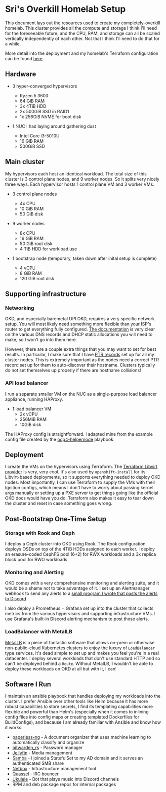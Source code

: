 # Sri's Overkill Homelab Setup

This document lays out the resources used to create my completely-overkill homelab. This cluster provides all the compute and storage I think I'll need for the foreseeable future, and the CPU, RAM, and storage can all be scaled vertically independently of each other. Not that I think I'll need to do that for a while.

More detail into the deployment and my homelab's Terraform configuration can be found [here](https://github.com/SriRamanujam/okd-deployment).

## Hardware

* 3 hyper-converged hypervisors
    * Ryzen 5 3600
    * 64 GiB RAM
    * 3x 4TiB HDD
    * 2x 500GiB SSD in RAID1
    * 1x 256GiB NVME for boot disk

* 1 NUC I had laying around gathering dust
    * Intel Core i3-5010U
    * 16 GiB RAM
    * 500GiB SSD

## Main cluster

My hypervisors each host an identical workload. The total size of this cluster is 3 control plane nodes, and 9 worker nodes.
So it splits very nicely three ways. Each hypervisor hosts 1 control plane VM and 3 worker VMs.

* 3 control plane nodes
    * 4x CPU
    * 10 GiB RAM
    * 50 GiB disk

* 9 worker nodes
    * 8x CPU
    * 16 GiB RAM
    * 50 GiB root disk
    * 4 TiB HDD for workload use

* 1 bootstrap node (temporary, taken down after inital setup is complete)
    * 4 vCPU
    * 8 GiB RAM
    * 120 GiB root disk

## Supporting infrastructure

### Networking

OKD, and especially baremetal UPI OKD, requires a very specific network setup. You will most likely need something more
flexible than your ISP's router to get everything fully configured. [The documentation](https://docs.okd.io/latest/installing/installing_bare_metal/installing-bare-metal.html#installation-network-user-infra_installing-bare-metal) is very clear on the various DNS records and DHCP static allocations you will need to make, so I won't go into them here.

However, there are a couple extra things that you may want to set for best results. In particular, I make sure that I have [PTR records](https://www.cloudflare.com/learning/dns/dns-records/dns-ptr-record/) set up for all my cluster nodes. This is extremely important as the nodes need a correct PTR record set up for them to auto-discover their hostname. Clusters typically do not set themselves up properly if there are hostname collisions!


### API load balancer

I run a separate smaller VM on the NUC as a single-purpose load balancer appliance, running HAProxy.

* 1 load balancer VM
    * 2x vCPU
    * 256MiB RAM
    * 10GiB disk

The HAProxy config is straightforward. I adapted mine from the example config file created by the [ocp4-helpernode](https://github.com/RedHatOfficial/ocp4-helpernode/blob/master/templates/haproxy.cfg.j2) playbook.

## Deployment

I create the VMs on the hypervisors using Terraform. The [Terraform Libvirt provider](https://github.com/dmacvicar/terraform-provider-libvirt) is very, very cool. It's also used by `openshift-install` for its Libvirt-based deployments, so it supports everything needed to deploy OKD nodes. Most importantly, I can use Terraform to supply the VMs with their Ignition configs, which means I don't have to worry about passing kernel args manually or setting up a PXE server to get things going like the official OKD docs would have you do. Terraform also makes it easy to tear down the cluster and reset in case something goes wrong.

## Post-Bootstrap One-Time Setup

### Storage with Rook and Ceph

I deploy a Ceph cluster into OKD using Rook. The Rook configuration deploys OSDs on top of the 4TiB HDDs assigned to each worker. I deploy an erasure-coded CephFS pool (6+2) for RWX workloads and a 3x replica block pool for RWO workloads.

### Monitoring and Alerting

OKD comes with a very comprehensive monitoring and alerting suite, and it would be a shame not to take advantage of it. I set up an Alertmanager webhook to send any alerts to a [small program I wrote that posts the alerts to Discord](https://github.com/SriRamanujam/alertmanager-discord-bridge).

I also deploy a Prometheus + Grafana set up into the cluster that collects metrics from the various hypervisors and supporting infrastructure VMs. I use Grafana's built-in Discord alerting mechanism to post those alerts.

### LoadBalancer with MetalLB

[MetalLB](https://metallb.universe.tf) is a piece of fantastic software that allows on-prem or otherwise non-public-cloud Kubernetes clusters to enjoy the luxury of `LoadBalancer` type services. It's dead simple to set up and makes you feel you're in a real datacenter. I deploy several workloads that don't use standard HTTP and so can't be deployed behind a `Route`. Without MetalLB, I wouldn't be able to deploy these workloads on OKD at all but with it, I can!

## Software I Run

I maintain an ansible playbook that handles deploying my workloads into the cluster. I prefer Ansible over other tools like Helm because it has more robust capabilities to store secrets, I find its templating capabilities more flexible and powerful than Helm's (especially when it comes to inlining config files into config maps or creating templated Dockerfiles for BuildConfigs), and because I am already familiar with Ansible and know how it works.

* [paperless-ng](https://github.com/jonaswinkler/paperless-ng) - A document organizer that uses machine learning to automatically classify and organize
* [bitwarden_rs](https://github.com/dani-garcia/bitwarden_rs) - Password manager
* [Jellyfin](https://jellyfin.org/) - Media management
* [Samba](https://www.samba.org/) - I joined a StatefulSet to my AD domain and it serves an authenticated SMB share
* [Netbox](https://github.com/netbox-community/netbox) - Infrastructure management tool
* [Quassel](https://quassel-irc.org) - IRC bouncer
* [Ukulele](https://github.com/Frederikam/ukulele) - Bot that plays music into Discord channels
* RPM and deb package repos for internal packages
